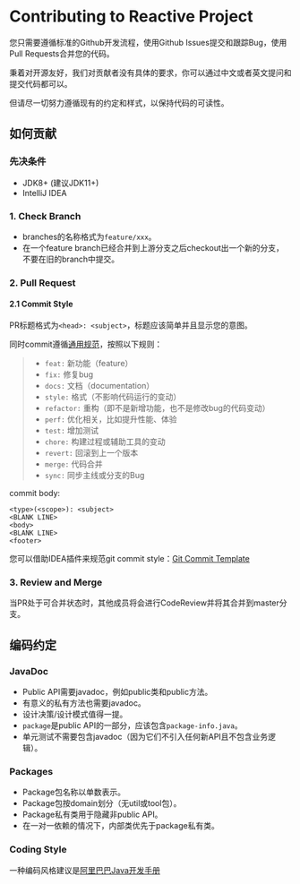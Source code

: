 # Contributing to Reactive Project

您只需要遵循标准的Github开发流程，使用Github Issues提交和跟踪Bug，使用Pull Requests合并您的代码。 

秉着对开源友好，我们对贡献者没有具体的要求，你可以通过中文或者英文提问和提交代码都可以。

但请尽一切努力遵循现有的约定和样​​式，以保持代码的可读性。

## 如何贡献

### 先决条件

* JDK8+ (建议JDK11+)
* IntelliJ IDEA

### 1. Check Branch

* branches的名称格式为`feature/xxx`。
* 在一个feature branch已经合并到上游分支之后checkout出一个新的分支，不要在旧的branch中提交。

### 2. Pull Request

#### 2.1 Commit Style

PR标题格式为`<head>: <subject>`，标题应该简单并且显示您的意图。

同时commit遵循[通用规范](https://github.com/feflow/git-commit-style-guide)，按照以下规则：

  >- `feat:`      新功能（feature） 
  >- `fix:`       修复bug 
  >- `docs:`      文档（documentation）
  >- `style:`     格式（不影响代码运行的变动）
  >- `refactor:`  重构（即不是新增功能，也不是修改bug的代码变动）
  >- `perf:`      优化相关，比如提升性能、体验
  >- `test:`      增加测试
  >- `chore:`     构建过程或辅助工具的变动
  >- `revert:`    回滚到上一个版本
  >- `merge:`     代码合并
  >- `sync:`      同步主线或分支的Bug 

commit body:

```text
<type>(<scope>): <subject>
<BLANK LINE>
<body>
<BLANK LINE>
<footer>
```

您可以借助IDEA插件来规范git commit style：[Git Commit Template](https://plugins.jetbrains.com/plugin/9861-git-commit-template)

### 3. Review and Merge

当PR处于可合并状态时，其他成员将会进行CodeReview并将其合并到master分支。

## 编码约定

### JavaDoc

 * Public API需要javadoc，例如public类和public方法。
 * 有意义的私有方法也需要javadoc。
 * 设计决策/设计模式值得一提。
 * `package`是public API的一部分，应该包含`package-info.java`。
 * 单元测试不需要包含javadoc（因为它们不引入任何新API且不包含业务逻辑）。
 
### Packages

* Package包名称以单数表示。
* Package包按domain划分（无util或tool包）。
* Package私有类用于隐藏非public API。
* 在一对一依赖的情况下，内部类优先于package私有类。

### Coding Style

一种编码风格建议是[阿里巴巴Java开发手册](https://github.com/alibaba/p3c)
